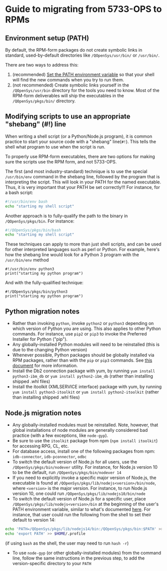 # Guide to migrating from 5733-OPS to RPMs

## Environment setup (PATH)

By default, the RPM-form packages do not create symbolic links in standard,
used-by-default directories like `/QOpenSys/usr/bin/` or `/usr/bin/`.

There are two ways to address this:

1. (recommended) [Set the PATH environment variable](SETTING_PATH.md) so that
your shell will find the new commands when you try to run them.
2. (not recommended) Create symbolic links yourself in the `/QOpenSys/usr/bin`
directory for the tools you need to know. Most of the RPM-form deliverables will
ship the executables in the `/QOpenSys/pkgs/bin/` directory.

## Modifying scripts to use an appropriate "shebang" (#!) line

When writing a shell script (or a Python/Node.js program), it is common practice
to start your source code with a "shebang" line(`#!`). This tells the shell what
program to use when the script is run.

To properly use RPM-form executables, there are two options for making sure the
scripts use the RPM form, and not 5733-OPS.

The first (and most industry-standard) technique is to use the special
`/usr/bin/env` command in the shebang line, followed by the program that is
interpreting the script. This will look in your PATH for the named executable.
Thus, it is very important that your PATH be set correctly!!! For instance, for
a bash script:

``` bash
#!/usr/bin/env bash
echo "starting my shell script"
```

Another approach is to fully-qualify the path to the binary in
`/QOpenSys/pkgs/bin`. For instance:

``` bash
#!/QOpenSys/pkgs/bin/bash
echo "starting my shell script"
```

These techniques can apply to more than just shell scripts, and can be used for
other interpreted languages such as perl or Python. For example, here's how the
shebang line would look for a Python 3 program with the `/usr/bin/env` method

``` python3
#!/usr/bin/env python3
print("starting my python program")
```

And with the fully-qualified technique:

``` python3
#!/QOpenSys/pkgs/bin/python3
print("starting my python program")
```

## Python migration notes

- Rather than invoking `python`, invoke `python2` or `python3` depending on
which version of Python you are using. This also applies to other Python
commands. For instance, use `pip2` or `pip3` to invoke the Preferred Installer
for Python ("pip").
- Any globally-installed Python modules will need to be reinstalled (this is due
to the changing Python version)
- Whenever possible, Python packages should be globally installed via RPM
packages, rather than with the `pip` or `pip3` commands. See [this document](../PYTHON_PKGS_GUIDE.md)
for more information.
- Install the Db2 connection package with yum, by running
`yum install python3-ibm_db` or `yum install python2-ibm_db` (rather than
installing shipped .whl files)
- Install the itoolkit (XMLSERVICE interface) package with yum, by running
`yum install python3-itoolkit` or `yum install python2-itoolkit` (rather than
installing shipped .whl files)

## Node.js migration notes

- Any globally-installed modules must be reinstalled. Note, however, that global
installations of node modules are generally considered bad practice (with a few
exceptions, like `node-gyp`).
- Be sure to use the `itoolkit` package from npm (`npm install itoolkit`) for
accessing RPG, CL, etc.
- For database access, install one of the following packages from npm:
`idb-connector`, `idb-pconnector`, `odbc`
- To switch the default version of Node.js for all users, use the
`/QOpenSys/pkgs/bin/nodever` utility. For instance, for Node.js version 10 to be
the default, run `/QOpenSys/pkgs/bin/nodever 14`
- If you need to explicitly invoke a specific major version of Node.js, the
executable is found at `/QOpenSys/pkgs/lib/nodejs<version>/bin/node`, where
`<version>` is the major version. For instance, to run Node.js version 10, one
could run `/QOpenSys/pkgs/lib/nodejs10/bin/node`
- To switch the default version of Node.js for a specific user, place
`/QOpenSys/pkgs/lib/nodejs<version>/bin` at the beginning of the user's PATH
environment variable, similar to what's documented [here](SETTING_PATH.md).
For instance, that user could run the following from the shell to set their
default to version 14:

```bash
echo 'PATH=/QOpenSys/pkgs/lib/nodejs14/bin:/QOpenSys/pkgs/bin:$PATH' >> $HOME/.profile
echo 'export PATH' >> $HOME/.profile
```

(if using `bash` as the shell, the user may need to run `hash -r`)

- To use `node-gyp` (or other globally-installed modules) from the command line,
follow the same instructions in the previous step, to add the version-specific
directory to your `PATH`
